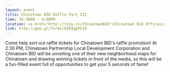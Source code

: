 ```yaml
---
layout: event
title: Chinatown BID Raffle Part III
time: 10:30AM - 4:00PM
location: <a href="http://tiny.cc/chinatownBID">Chinatown Bid Office</a>
link: http://goo.gl/forms/83EdqpPS19
---
```

Come help sort out raffle tickets for Chinatown BID's raffle promotion! At 2:30 PM, Chinatown Partnership Local Development Corporation and Chinatown BID will be unveiling one of their new neighborhood maps for Chinatown and drawing winning tickets in front of the media, so this will be a fun-filled event full of opportunities to get your 5 seconds of fame!